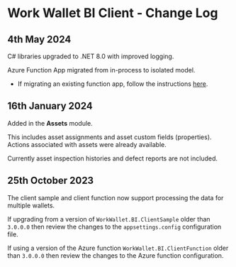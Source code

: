 # Work Wallet BI Client - Change Log

## 4th May 2024

C# libraries upgraded to .NET 8.0 with improved logging.

Azure Function App migrated from in-process to isolated model.

* If migrating an existing function app, follow the instructions [here](https://learn.microsoft.com/en-us/azure/azure-functions/migrate-dotnet-to-isolated-model?tabs=net8#update-your-function-app-in-azure).

## 16th January 2024

Added in the **Assets** module.

This includes asset assignments and asset custom fields (properties). Actions associated with assets were already available.

Currently asset inspection histories and defect reports are not included.

## 25th October 2023

The client sample and client function now support processing the data for multiple wallets.

If upgrading from a version of `WorkWallet.BI.ClientSample` older than `3.0.0.0` then review the changes to the `appsettings.config` configuration file.

If using a version of the Azure function `WorkWallet.BI.ClientFunction` older than `3.0.0.0` then review the changes to the Azure function configuration.
